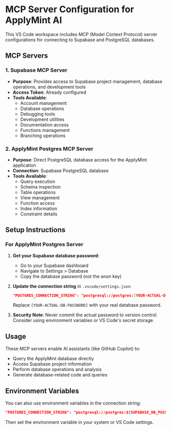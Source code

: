 # MCP Server Configuration for ApplyMint AI

This VS Code workspace includes MCP (Model Context Protocol) server configurations for connecting to Supabase and PostgreSQL databases.

## MCP Servers

### 1. Supabase MCP Server
- **Purpose**: Provides access to Supabase project management, database operations, and development tools
- **Access Token**: Already configured
- **Tools Available**:
  - Account management
  - Database operations
  - Debugging tools
  - Development utilities
  - Documentation access
  - Functions management
  - Branching operations

### 2. ApplyMint Postgres MCP Server
- **Purpose**: Direct PostgreSQL database access for the ApplyMint application
- **Connection**: Supabase PostgreSQL database
- **Tools Available**:
  - Query execution
  - Schema inspection
  - Table operations
  - View management
  - Function access
  - Index information
  - Constraint details

## Setup Instructions

### For ApplyMint Postgres Server

1. **Get your Supabase database password**:
   - Go to your Supabase dashboard
   - Navigate to Settings > Database
   - Copy the database password (not the anon key)

2. **Update the connection string** in `.vscode/settings.json`:
   ```json
   "POSTGRES_CONNECTION_STRING": "postgresql://postgres:[YOUR-ACTUAL-DB-PASSWORD]@db.pidjubyaqzoitmbixzbf.supabase.co:5432/postgres?sslmode=require"
   ```
   Replace `[YOUR-ACTUAL-DB-PASSWORD]` with your real database password.

3. **Security Note**: Never commit the actual password to version control. Consider using environment variables or VS Code's secret storage.

## Usage

These MCP servers enable AI assistants (like GitHub Copilot) to:
- Query the ApplyMint database directly
- Access Supabase project information
- Perform database operations and analysis
- Generate database-related code and queries

## Environment Variables

You can also use environment variables in the connection string:
```json
"POSTGRES_CONNECTION_STRING": "postgresql://postgres:${SUPABASE_DB_PASSWORD}@db.pidjubyaqzoitmbixzbf.supabase.co:5432/postgres?sslmode=require"
```

Then set the environment variable in your system or VS Code settings.